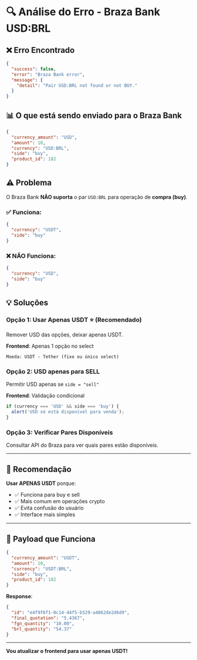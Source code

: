 # 🔍 Análise do Erro - Braza Bank USD:BRL

## ❌ Erro Encontrado

```json
{
  "success": false,
  "error": "Braza Bank error",
  "message": {
    "detail": "Pair USD:BRL not found or not BUY."
  }
}
```

## 📊 O que está sendo enviado para o Braza Bank

```json
{
  "currency_amount": "USD",
  "amount": 10,
  "currency": "USD:BRL",
  "side": "buy",
  "product_id": 182
}
```

## ⚠️ Problema

O Braza Bank **NÃO suporta** o par `USD:BRL` para operação de **compra (buy)**.

### ✅ Funciona:
```json
{
  "currency": "USDT",
  "side": "buy"
}
```

### ❌ NÃO Funciona:
```json
{
  "currency": "USD",
  "side": "buy"
}
```

## 💡 Soluções

### Opção 1: Usar Apenas USDT ⭐ (Recomendado)

Remover USD das opções, deixar apenas USDT.

**Frontend**: Apenas 1 opção no select
```
Moeda: USDT - Tether (fixo ou único select)
```

### Opção 2: USD apenas para SELL

Permitir USD apenas se `side = "sell"`

**Frontend**: Validação condicional
```javascript
if (currency === 'USD' && side === 'buy') {
  alert('USD só está disponível para venda');
}
```

### Opção 3: Verificar Pares Disponíveis

Consultar API do Braza para ver quais pares estão disponíveis.

---

## 🎯 Recomendação

**Usar APENAS USDT** porque:
- ✅ Funciona para buy e sell
- ✅ Mais comum em operações crypto
- ✅ Evita confusão do usuário
- ✅ Interface mais simples

---

## 📝 Payload que Funciona

```json
{
  "currency_amount": "USDT",
  "amount": 10,
  "currency": "USDT:BRL",
  "side": "buy",
  "product_id": 182
}
```

**Response**:
```json
{
  "id": "e4f9f6f1-0c14-44f5-b529-a4062de2d6d9",
  "final_quotation": "5.4367",
  "fgn_quantity": "10.00",
  "brl_quantity": "54.37"
}
```

---

**Vou atualizar o frontend para usar apenas USDT!**



